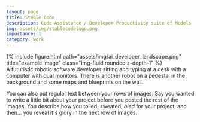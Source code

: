 ```yaml
---
layout: page
title: Stable Code
description: Code Assistance / Developer Productivity suite of Models
img: assets/img/stablecodelogo.png
importance: 1
category: work
---
```


<div class="row">
    <div class="col-sm mt-3 mt-md-0">
        {% include figure.html path="assets/img/ai_developer_landscape.png" title="example image" class="img-fluid rounded z-depth-1" %}
    </div>
</div>
<div class="caption">
    A futuristic robotic software developer sitting and typing at a desk with a computer with dual monitors. There is another robot on a pedestal in the background and some maps and blueprints on the wall.
</div>

You can also put regular text between your rows of images.
Say you wanted to write a little bit about your project before you posted the rest of the images.
You describe how you toiled, sweated, *bled* for your project, and then... you reveal it's glory in the next row of images.

